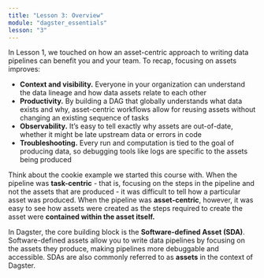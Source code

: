```yaml
---
title: "Lesson 3: Overview"
module: "dagster_essentials"
lesson: "3"
---
```


In Lesson 1, we touched on how an asset-centric approach to writing data pipelines can benefit you and your team. To recap, focusing on assets improves:

- **Context and visibility.** Everyone in your organization can understand the data lineage and how data assets relate to each other
- **Productivity.** By building a DAG that globally understands what data exists and why, asset-centric workflows allow for reusing assets without changing an existing sequence of tasks
- **Observability.** It’s easy to tell exactly why assets are out-of-date, whether it might be late upstream data or errors in code
- **Troubleshooting.** Every run and computation is tied to the goal of producing data, so debugging tools like logs are specific to the assets being produced

Think about the cookie example we started this course with. When the pipeline was **task-centric** - that is, focusing on the steps in the pipeline and not the assets that are produced - it was difficult to tell how a particular asset was produced. When the pipeline was **asset-centric**, however, it was easy to see how assets were created as the steps required to create the asset were **contained within the asset itself.** 

In Dagster, the core building block is the **Software-defined Asset (SDA)**. Software-defined assets allow you to write data pipelines by focusing on the assets they produce, making pipelines more debuggable and accessible. SDAs are also commonly referred to as **assets** in the context of Dagster.
